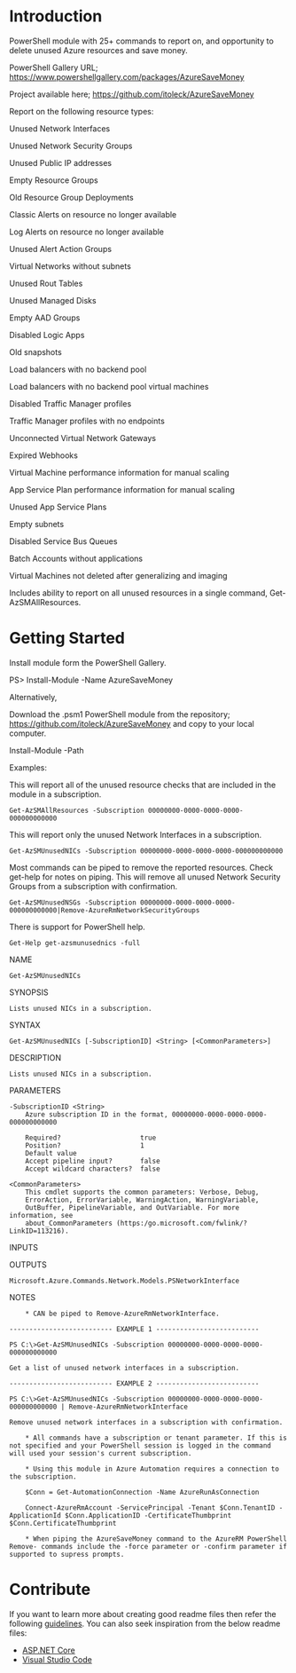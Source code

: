 # Introduction
PowerShell module with 25+ commands to report on, and opportunity to delete unused Azure resources and save money.

PowerShell Gallery URL; https://www.powershellgallery.com/packages/AzureSaveMoney

Project available here; https://github.com/itoleck/AzureSaveMoney

Report on the following resource types:

Unused Network Interfaces

Unused Network Security Groups

Unused Public IP addresses

Empty Resource Groups

Old Resource Group Deployments

Classic Alerts on resource no longer available

Log Alerts on resource no longer available

Unused Alert Action Groups

Virtual Networks without subnets

Unused Rout Tables

Unused Managed Disks

Empty AAD Groups

Disabled Logic Apps

Old snapshots

Load balancers with no backend pool

Load balancers with no backend pool virtual machines

Disabled Traffic Manager profiles

Traffic Manager profiles with no endpoints

Unconnected Virtual Network Gateways

Expired Webhooks

Virtual Machine performance information for manual scaling

App Service Plan performance information for manual scaling

Unused App Service Plans

Empty subnets

Disabled Service Bus Queues

Batch Accounts without applications

Virtual Machines not deleted after generalizing and imaging

Includes ability to report on all unused resources in a single command, Get-AzSMAllResources.


# Getting Started

Install module form the PowerShell Gallery.

PS> Install-Module -Name AzureSaveMoney

Alternatively,

Download the .psm1 PowerShell module from the repository; https://github.com/itoleck/AzureSaveMoney and copy to your local computer.

Install-Module -Path <path to AzureSaveMoney.psm1>

Examples:

This will report all of the unused resource checks that are included in the module in a subscription.

    Get-AzSMAllResources -Subscription 00000000-0000-0000-0000-000000000000

This will report only the unused Network Interfaces in a subscription.

    Get-AzSMUnusedNICs -Subscription 00000000-0000-0000-0000-000000000000

Most commands can be piped to remove the reported resources. Check get-help for notes on piping.
This will remove all unused Network Security Groups from a subscription with confirmation.

    Get-AzSMUnusedNSGs -Subscription 00000000-0000-0000-0000-000000000000|Remove-AzureRmNetworkSecurityGroups


There is support for PowerShell help.


    Get-Help get-azsmunusednics -full

NAME

    Get-AzSMUnusedNICs

SYNOPSIS

    Lists unused NICs in a subscription.

SYNTAX

    Get-AzSMUnusedNICs [-SubscriptionID] <String> [<CommonParameters>]

DESCRIPTION

    Lists unused NICs in a subscription.

PARAMETERS

    -SubscriptionID <String>
        Azure subscription ID in the format, 00000000-0000-0000-0000-000000000000

        Required?                    true
        Position?                    1
        Default value
        Accept pipeline input?       false
        Accept wildcard characters?  false

    <CommonParameters>
        This cmdlet supports the common parameters: Verbose, Debug,
        ErrorAction, ErrorVariable, WarningAction, WarningVariable,
        OutBuffer, PipelineVariable, and OutVariable. For more information, see
        about_CommonParameters (https:/go.microsoft.com/fwlink/?LinkID=113216).

INPUTS

OUTPUTS

    Microsoft.Azure.Commands.Network.Models.PSNetworkInterface


NOTES

        * CAN be piped to Remove-AzureRmNetworkInterface.

    -------------------------- EXAMPLE 1 --------------------------

    PS C:\>Get-AzSMUnusedNICs -Subscription 00000000-0000-0000-0000-000000000000

    Get a list of unused network interfaces in a subscription.

    -------------------------- EXAMPLE 2 --------------------------

    PS C:\>Get-AzSMUnusedNICs -Subscription 00000000-0000-0000-0000-000000000000 | Remove-AzureRmNetworkInterface

    Remove unused network interfaces in a subscription with confirmation.

        * All commands have a subscription or tenant parameter. If this is not specified and your PowerShell session is logged in the command will used your session's current subscription.

        * Using this module in Azure Automation requires a connection to the subscription.

        $Conn = Get-AutomationConnection -Name AzureRunAsConnection

        Connect-AzureRmAccount -ServicePrincipal -Tenant $Conn.TenantID -ApplicationId $Conn.ApplicationID -CertificateThumbprint $Conn.CertificateThumbprint

        * When piping the AzureSaveMoney command to the AzureRM PowerShell Remove- commands include the -force parameter or -confirm parameter if supported to supress prompts.

# Contribute

If you want to learn more about creating good readme files then refer the following [guidelines](https://www.visualstudio.com/en-us/docs/git/create-a-readme). You can also seek inspiration from the below readme files:
- [ASP.NET Core](https://github.com/aspnet/Home)
- [Visual Studio Code](https://github.com/Microsoft/vscode)
